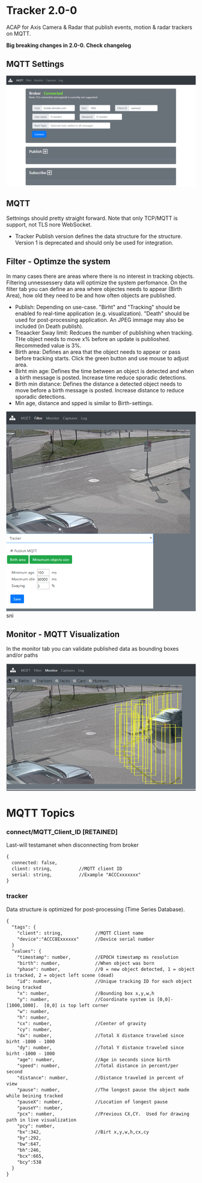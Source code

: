 # Tracker 2.0-0
ACAP for Axis Camera & Radar that publish events, motion & radar trackers on MQTT. 

**Big breaking changes in 2.0-0.  Check changelog**

## MQTT Settings
![home](pictures/home.png)

## MQTT
Settnings should  pretty straight forward.  Note that only TCP/MQTT is support, not TLS nore WebSocket.
- Tracker Publish version defines the data structure for the structure.  Version 1 is deprecated and should only be used for integration. 

## Filter - Optimze the system
In many cases there are areas where there is no interest in tracking objects. Filtering unnessessery data will optimize the system perfomance.  On the filter tab you can define an area where objectes needs to appear (Birth Area), how old they need to be and how often objects are published. 

* Publish: Depending on use-case.  "Birht" and "Tracking" should be enabled fo real-time application (e.g. visualization). "Death" should be used for post-processing application.  An JPEG immage may also be included (in Death publish).
* Treaacker Sway limit:  Redcues the number of publishing when tracking. THe object needs to move x% before an update is publioshed.   Recommeded value is 3%.
* Birth area:  Defines an  area that the object needs to appear or pass before tracking starts.  Click the green button and use mouse to adjust area.
* Birht min age:  Defines the time between an object is detected and when a birth message is posted.  Increase time reduce sporadic detections.
* Birth min distance:  Defines the distance a detected object needs to move before a birth message is posted.  Increase distance to reduce sporadic detections.
* Min age, distance and spped is similar to Birth-settings.

![filter](pictures/filter.png)sni

## Monitor - MQTT Visualization
In the monitor tab you can validate published data as bounding boxes and/or paths

![home](pictures/monitor.png)

# MQTT Topics


### connect/MQTT_Client_ID [RETAINED]
Last-will testamanet when disconnecting from broker
```
{
  connected: false,
  client: string,          //MQTT client ID
  serial: string,          //Example "ACCCxxxxxxx"
}
```
### tracker
Data structure is optimized for post-processing (Time Series Database).
```
{
  "tags": {
    "client": string,            //MQTT Client name
    "device":"ACCC8Exxxxxx"      //Device serial number
  }
  "values": {
    "timestamp": number,         //EPOCH timestamp ms resolution
    "birth": number,             //When object was born
    "phase": number,             //0 = new object detected, 1 = object is tracked, 2 = object left scene (dead)
    "id": number,                //Unique tracking ID for each object being tracked
    "x": number,                 //Bounding box x,y,w,h
    "y": number,                 //Coordinate system is [0,0]-[1000,1000].  [0,0] is top left corner
    "w": number,
    "h": number,
    "cx": number,                //Center of gravity 
    "cy": number,         
    "dx": number,                //Total X distance traveled since birht -1000 - 1000
    "dy": number,                //Total Y distance traveled since birht -1000 - 1000
    "age": number,               //Age in seconds since birth
    "speed": number,             //Total distance in percent/per second
    "distance": number,          //Distance traveled in percent of view 
    "pause": number,             //The longest pause the object made while beining tracked
    "pauseX": number,            //Location of longest pause
    "pauseY": number,
    "pcx": number,               //Previous CX,CY.  Used for drawing path in live visualization
    "pcy": number,
    "bx":342,                    //Birt x,y,w,h,cx,cy
    "by":292,
    "bw":647,
    "bh":246,
    "bcx":665,
    "bcy":538
  }
}
```

